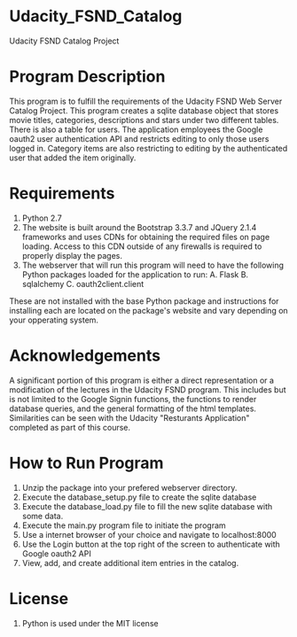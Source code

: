# Udacity_FSND_Catalog
Udacity FSND Catalog Project
# Program Description
This program is to fulfill the requirements of the Udacity FSND Web Server Catalog Project.  This program creates a sqlite database object that stores movie titles, categories, descriptions and stars under two different tables.  There is also a table for users.  The application employees the Google oauth2 user authentication API and restricts editing to only those users logged in.  Category items are also restricting to editing by the authenticated user that added the item originally. 
# Requirements
1. Python 2.7
2. The website is built around the Bootstrap 3.3.7 and JQuery 2.1.4 frameworks and uses CDNs for obtaining the required files on page loading. Access to this CDN outside of any firewalls is required to properly display the pages.
3. The webserver that will run this program will need to have the following Python packages loaded for the application to run:
  A. Flask
  B. sqlalchemy
  C. oauth2client.client
  
  These are not installed with the base Python package and instructions for installing each are located on the package's website and vary depending on your opperating system.
 # Acknowledgements
 A significant portion of this program is either a direct representation or a modification of the lectures in the Udacity FSND program.  This includes but is not limited to the Google Signin functions, the functions to render database queries, and the general formatting of the html templates.  Similarities can be seen with the Udacity "Resturants Application" completed as part of this course.
 # How to Run Program
 1. Unzip the package into your prefered webserver directory.
 2. Execute the database_setup.py file to create the sqlite database
 3. Execute the database_load.py file to fill the new sqlite database with some data.
 4. Execute the main.py program file to initiate the program
 5. Use a internet browser of your choice and navigate to localhost:8000
 6. Use the Login button at the top right of the screen to authenticate with Google oauth2 API
 7. View, add, and create additional item entries in the catalog.
 # License
 1. Python is used under the MIT license
